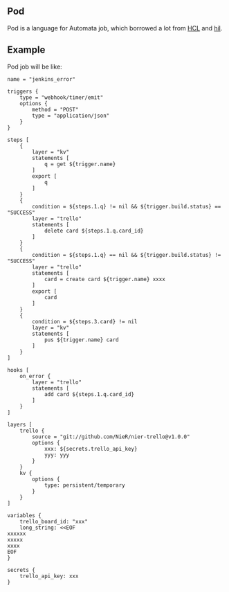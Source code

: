 ## Pod

Pod is a language for Automata job, which borrowed a lot from [HCL](https://github.com/hashicorp/hcl) and [hil](https://github.com/hashicorp/hil).

## Example

Pod job will be like:

```
name = "jenkins_error"

triggers {
	type = "webhook/timer/emit"
	options {
		method = "POST"
		type = "application/json"
	}
}

steps [
	{
		layer = "kv"
		statements [
			q = get ${trigger.name}
		]
		export [
			q
		]
	}
	{
		condition = ${steps.1.q} != nil && ${trigger.build.status} == "SUCCESS"
		layer = "trello"
		statements [
			delete card ${steps.1.q.card_id}
		]
	}
	{
		condition = ${steps.1.q} == nil && ${trigger.build.status} != "SUCCESS"
		layer = "trello"
		statements [
			card = create card ${trigger.name} xxxx
		]
		export [
			card
		]
	}
	{
		condition = ${steps.3.card} != nil
		layer = "kv"
		statements [
			pus ${trigger.name} card
		]
	}
]

hooks [
	on_error {
		layer = "trello"
	  	statements [
			add card ${steps.1.q.card_id}
		]
	}
]

layers [
	trello {
		source = "git://github.com/NieR/nier-trello@v1.0.0"
		options {
			xxx: ${secrets.trello_api_key}
			yyy: yyy
		}
	}
	kv {
		options {
			type: persistent/temporary
		}
	}
]

variables {
	trello_board_id: "xxx"
	long_string: <<EOF
xxxxxx
xxxxx
xxxx
EOF
}

secrets {
	trello_api_key: xxx
}
```